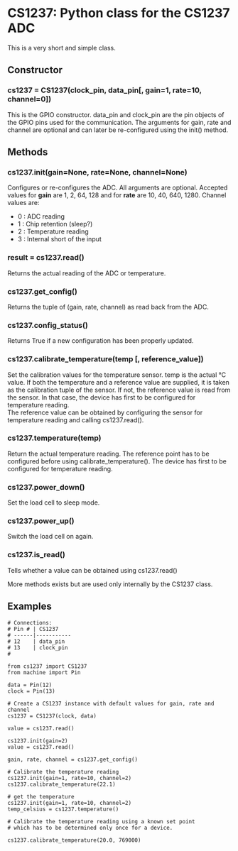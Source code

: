 # CS1237: Python class for the CS1237 ADC

This is a very short and simple class. 

## Constructor

### cs1237 = CS1237(clock_pin, data_pin[, gain=1, rate=10, channel=0])

This is the GPIO constructor. data_pin and clock_pin are the pin objects
of the GPIO pins used for the communication. The arguments for gain, rate and channel
are optional and can later be re-configured using the init() method.

## Methods

### cs1237.init(gain=None, rate=None, channel=None)

Configures or re-configures the ADC. All arguments are optional.
Accepted values for **gain** are 1, 2, 64, 128 and for 
**rate** are 10, 40, 640, 1280.
Channel values are:

- 0 : ADC reading
- 1 : Chip retention (sleep?)
- 2 : Temperature reading
- 3 : Internal short of the input

### result = cs1237.read()

Returns the actual reading of the ADC or temperature.


### cs1237.get_config()

Returns the tuple of (gain, rate, channel) as read back from the ADC.


### cs1237.config_status()

Returns True if a new configuration has been properly updated.

### cs1237.calibrate_temperature(temp [, reference_value])

Set the calibration values for the temperature sensor. temp is the actual
°C value. If both the temperature and a reference value are supplied,
it is taken as the calibration tuple of the sensor. If not, the
reference value is read from the sensor. In that case, the device has
first to be configured for temperature reading.  
The reference value can be obtained by configuring the sensor for temperature
reading and calling cs1237.read().

### cs1237.temperature(temp)

Return the actual temperature reading. The reference point has to be
configured before using calibrate_temperature().
The device has first to be configured for temperature reading.

### cs1237.power_down()

Set the load cell to sleep mode.

### cs1237.power_up()

Switch the load cell on again.

### cs1237.is_read()

Tells whether a value can be obtained using cs1237.read()


More methods exists but are used only internally by the CS1237 class.

## Examples


```
# Connections:
# Pin # | CS1237
# ------|-----------
# 12    | data_pin
# 13    | clock_pin
#

from cs1237 import CS1237
from machine import Pin

data = Pin(12)
clock = Pin(13)

# Create a CS1237 instance with default values for gain, rate and channel
cs1237 = CS1237(clock, data)

value = cs1237.read()

cs1237.init(gain=2)
value = cs1237.read()

gain, rate, channel = cs1237.get_config()

# Calibrate the temperature reading
cs1237.init(gain=1, rate=10, channel=2)
cs1237.calibrate_temperature(22.1)

# get the temperature
cs1237.init(gain=1, rate=10, channel=2)
temp_celsius = cs1237.temperature()

# Calibrate the temperature reading using a known set point
# which has to be determined only once for a device.

cs1237.calibrate_temperature(20.0, 769000)

```
